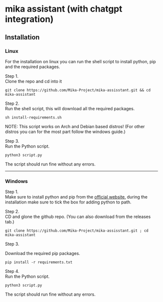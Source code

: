 # mika assistant (with chatgpt integration)

## Installation

### Linux

For the installation on linux you can run the shell script to install python, pip and the required packages.

Step 1.   
Clone the repo and cd into it

```
git clone https://github.com/Mika-Project/mika-assisstant.git && cd mika-assistant
```

Step 2.  
Run the shell script, this will download all the required packages.

```
sh install-requirements.sh
```

NOTE: This script works on Arch and Debian based distros! (For other distros you can for the most part follow the windows guide.)

Step 3.  
Run the Python script.

```
python3 script.py
```

The script should run fine without any errors.

---

### Windows

Step 1.  
Make sure to install python and pip from the [official website,](https://www.python.org/downloads/) during the installation make sure to tick the box for adding python to path.

Step 2.  
CD and glone the github repo. (You can also download from the releases tab.)

```
git clone https://github.com/Mika-Project/mika-assisstant.git ; cd mika-assistant
```

Step 3.

Download the required pip packages.

```
pip install -r requirements.txt
```

Step 4.  
Run the Python script.

```
python3 script.py
```

The script should run fine without any errors.
